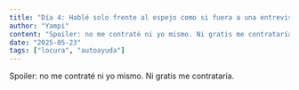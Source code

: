 ```yaml
---
title: "Día 4: Hablé solo frente al espejo como si fuera a una entrevista"
author: "Yampi"
content: "Spoiler: no me contraté ni yo mismo. Ni gratis me contrataría."
date: "2025-05-23"
tags: ["locura", "autoayuda"]
---
```


Spoiler: no me contraté ni yo mismo. Ni gratis me contrataría.
